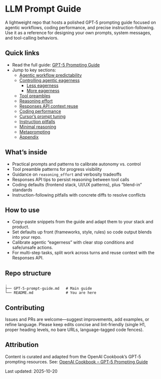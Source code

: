 # LLM Prompt Guide

A lightweight repo that hosts a polished GPT‑5 prompting guide focused on agentic workflows, coding performance, and precise instruction-following. Use it as a reference for designing your own prompts, system messages, and tool-calling behaviors.

## Quick links

- Read the full guide: [GPT-5 Prompting Guide](./GPT-5-prompt-guide.md)
- Jump to key sections:
  - [Agentic workflow predictability](./GPT-5-prompt-guide.md#agentic-workflow-predictability)
  - [Controlling agentic eagerness](./GPT-5-prompt-guide.md#controlling-agentic-eagerness)
    - [Less eagerness](./GPT-5-prompt-guide.md#prompting-for-less-eagerness)
    - [More eagerness](./GPT-5-prompt-guide.md#prompting-for-more-eagerness)
  - [Tool preambles](./GPT-5-prompt-guide.md#tool-preambles)
  - [Reasoning effort](./GPT-5-prompt-guide.md#reasoning-effort)
  - [Responses API context reuse](./GPT-5-prompt-guide.md#reusing-reasoning-context-with-the-responses-api)
  - [Coding performance](./GPT-5-prompt-guide.md#maximizing-coding-performance-from-planning-to-execution)
  - [Cursor’s prompt tuning](./GPT-5-prompt-guide.md#collaborative-coding-in-production-cursors-gpt-5-prompt-tuning)
  - [Instruction pitfalls](./GPT-5-prompt-guide.md#instruction-following-and-pitfalls)
  - [Minimal reasoning](./GPT-5-prompt-guide.md#minimal-reasoning)
  - [Metaprompting](./GPT-5-prompt-guide.md#metaprompting)
  - [Appendix](./GPT-5-prompt-guide.md#appendix)

## What’s inside

- Practical prompts and patterns to calibrate autonomy vs. control
- Tool preamble patterns for progress visibility
- Guidance on `reasoning_effort` and verbosity tradeoffs
- Responses API tips to persist reasoning between tool calls
- Coding defaults (frontend stack, UI/UX patterns), plus “blend-in” standards
- Instruction-following pitfalls with concrete diffs to resolve conflicts

## How to use

- Copy–paste snippets from the guide and adapt them to your stack and product.
- Set defaults up front (frameworks, style, rules) so code output blends into your repo.
- Calibrate agentic “eagerness” with clear stop conditions and safe/unsafe actions.
- For multi-step tasks, split work across turns and reuse context with the Responses API.

## Repo structure

```text
.
├── GPT-5-prompt-guide.md   # Main guide
└── README.md               # You are here
```

## Contributing

Issues and PRs are welcome—suggest improvements, add examples, or refine language. Please keep edits concise and lint-friendly (single H1, proper heading levels, no bare URLs, language-tagged code fences).

## Attribution

Content is curated and adapted from the OpenAI Cookbook’s GPT‑5 prompting resources. See: [OpenAI Cookbook – GPT‑5 Prompting Guide](https://cookbook.openai.com/examples/gpt-5/gpt-5_prompting_guide)

Last updated: 2025-10-20

